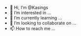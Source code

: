 - 👋 Hi, I’m @Kasings
- 👀 I’m interested in ...
- 🌱 I’m currently learning ...
- 💞️ I’m looking to collaborate on ...
- 📫 How to reach me ...

<!---
Kasings/Kasings is a ✨ special ✨ repository because its `README.md` (this file) appears on your GitHub profile.
You can click the Preview link to take a look at your changes.
--->
